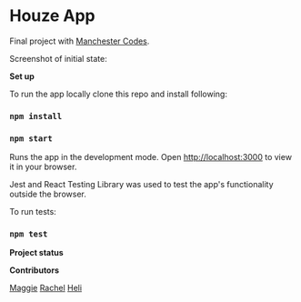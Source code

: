 # Houze App

Final project with [Manchester Codes](https://www.manchestercodes.com/).



Screenshot of initial state:


**Set up**

To run the app locally clone this repo and install following:

### `npm install`

### `npm start`

Runs the app in the development mode.
Open [http://localhost:3000](http://localhost:3000) to view it in your browser.

Jest and React Testing Library was used to test the app's functionality outside the browser.

To run tests:

### `npm test`

**Project status**

**Contributors**

[Maggie](https://github.com/MaggieTheCoder)
[Rachel](https://github.com/greenchul)
[Heli](https://github.com/heliDevine)
